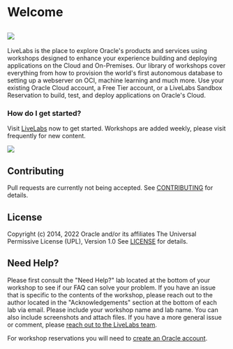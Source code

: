 # Welcome

[![](https://oracle-livelabs.github.io/common/images/livelabs-banner-formarketplace.png)](https://livelabs.oracle.com)
---
LiveLabs is the place to explore Oracle's products and services using workshops designed to enhance your experience building and deploying applications on the Cloud and On-Premises.   Our library of workshops cover everything from how to provision the world's first autonomous database to setting up a webserver on OCI, machine learning and much more.  Use your existing Oracle Cloud account, a Free Tier account, or a LiveLabs Sandbox Reservation to build, test, and deploy applications on Oracle's Cloud.

### How do I get started?
Visit [LiveLabs](https://livelabs.oracle.com) now to get started.  Workshops are added weekly, please visit frequently for new content.


[![](https://oracle-livelabs.github.io/common/images/livelabs-new-skin.png)](https://livelabs.oracle.com)




## Contributing
Pull requests are currently not being accepted. See [CONTRIBUTING](CONTRIBUTING.md) for details.

## License
Copyright (c) 2014, 2022 Oracle and/or its affiliates
The Universal Permissive License (UPL), Version 1.0
See [LICENSE](LICENSE.txt) for details.

## Need Help?
Please first consult the "Need Help?" lab located at the bottom of your workshop to see if our FAQ can solve your problem.  If you have an issue that is specific to the contents of the workshop, please reach out to the author located in the "Acknowledgements" section at the bottom of each lab via email. Please include your workshop name and lab name. You can also include screenshots and attach files. If you have a more general issue or comment, please [reach out to the LiveLabs team](mailto:livelabs-help_us@oracle.com).   

For workshop reservations you will need to [create an Oracle account](https://profile.oracle.com/myprofile/account/create-account.jspx).